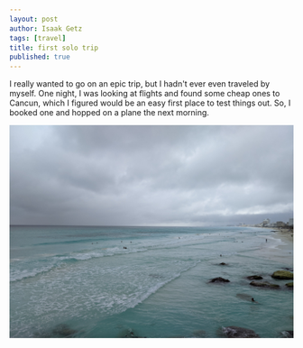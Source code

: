 ```yaml
---
layout: post
author: Isaak Getz
tags: [travel]
title: first solo trip 
published: true
---
```



I really wanted to go on an epic trip, but I hadn't ever even traveled by
myself. One night, I was looking at flights and found some cheap ones to Cancun,
which I figured would be an easy first place to test things out. So, I booked
one and hopped on a plane the next morning.


<!-- <img src="/assets/images/cancun/cancun-ocean.jpg" alt="Ocean in Cancun." width="400" /> -->
![Ocean in Cancun](/assets/images/cancun/cancun-ocean.jpg)
